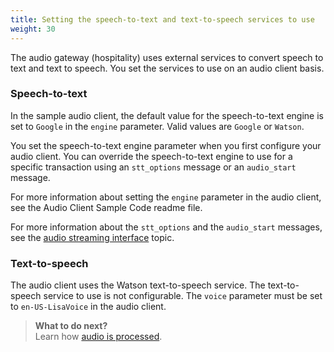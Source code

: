 ```yaml
---
title: Setting the speech-to-text and text-to-speech services to use
weight: 30
---
```

The audio gateway (hospitality) uses external services to convert speech to text and text to speech.  You set the services to use on an audio client basis.  

### Speech-to-text
In the sample audio client, the default value for the speech-to-text engine is set to `Google` in the `engine` parameter. Valid values are `Google` or `Watson`.

You set the speech-to-text engine parameter when you first configure your audio client.  You can override the speech-to-text engine to use for a specific transaction using an `stt_options` message or an `audio_start` message.

For more information about setting the `engine` parameter in the audio client, see the Audio Client Sample Code readme file.

For more information about the `stt_options` and the `audio_start` messages, see the [audio streaming interface]({{site.baseurl}}/audio_single/how_it_works_audio) topic.

### Text-to-speech
The audio client uses the Watson text-to-speech service.  The text-to-speech service to use is not configurable.  The `voice` parameter must be set to `en-US-LisaVoice` in the audio client.

> **What to do next?**<br/>
Learn how [audio is processed]({{site.baseurl}}/audio_single/how_it_works_audio).
